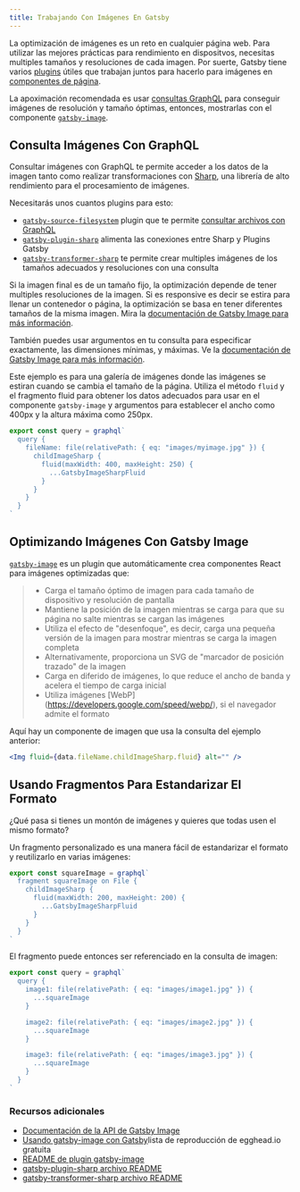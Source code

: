 ```yaml
---
title: Trabajando Con Imágenes En Gatsby
---
```


La optimización de imágenes es un reto en cualquier página web. Para utilizar las mejores prácticas para rendimiento en dispositvos, necesitas multiples tamaños y resoluciones de cada imagen. Por suerte, Gatsby tiene varios [plugins](/docs/plugins/) útiles que trabajan juntos para hacerlo para imágenes en [componentes de página](/docs/building-with-components/#page-components).

La apoximación recomendada es usar [consultas GraphQL](/docs/querying-with-graphql/) para conseguir imágenes de resolución y tamaño óptimas, entonces, mostrarlas con el componente  [`gatsby-image`](/packages/gatsby-image/).

## Consulta Imágenes Con GraphQL

Consultar imágenes con GraphQL te permite acceder a los datos de la imagen tanto como realizar transformaciones con [Sharp](https://github.com/lovell/sharp), una librería de alto rendimiento para el procesamiento de imágenes.

Necesitarás unos cuantos plugins para esto:

- [`gatsby-source-filesystem`](/packages/gatsby-source-filesystem/) plugin que te permite [consultar archivos con GraphQL](/docs/querying-with-graphql/#images)
- [`gatsby-plugin-sharp`](/packages/gatsby-plugin-sharp) alimenta las conexiones entre Sharp y Plugins Gatsby 
- [`gatsby-transformer-sharp`](/packages/gatsby-transformer-sharp/) te permite crear multiples imágenes de los tamaños adecuados y resoluciones con una consulta

Si la imagen final es de un tamaño fijo, la optimización depende de tener multiples resoluciones de la imagen.  Si es responsive es decir se estira para llenar un contenedor o página, la optimización se basa en tener diferentes tamaños de la misma imagen. Mira la [documentación de Gatsby Image para más información](/packages/gatsby-image/#two-types-of-responsive-images).

También puedes usar argumentos en tu consulta para especificar exactamente, las dimensiones mínimas, y máximas. Ve la [documentación de Gatsby Image para más información](/packages/gatsby-image/#two-types-of-responsive-images).

Este ejemplo es para una galería de imágenes donde las imágenes se estiran cuando se cambia el tamaño de la página. Utiliza el método `fluid` y el fragmento fluid para obtener los datos adecuados para usar en el componente `gatsby-image` y argumentos para establecer el ancho como 400px y la altura máxima como 250px.

```js
export const query = graphql`
  query {
    fileName: file(relativePath: { eq: "images/myimage.jpg" }) {
      childImageSharp {
        fluid(maxWidth: 400, maxHeight: 250) {
          ...GatsbyImageSharpFluid
        }
      }
    }
  }
`
```

## Optimizando Imágenes Con Gatsby Image

[`gatsby-image`](/packages/gatsby-image/) es un plugin que automáticamente crea componentes React para imágenes optimizadas que:

> - Carga el tamaño óptimo de imagen para cada tamaño de dispositivo y resolución de pantalla
> - Mantiene la posición de la imagen mientras se carga para que su página no salte mientras se cargan las imágenes
> - Utiliza el efecto de "desenfoque", es decir, carga una pequeña versión de la imagen para mostrar mientras se carga la imagen completa
> - Alternativamente, proporciona un SVG de "marcador de posición trazado" de la imagen
> - Carga en diferido de imágenes, lo que reduce el ancho de banda y acelera el tiempo de carga inicial
> - Utiliza imágenes [WebP] (https://developers.google.com/speed/webp/), si el navegador admite el formato

Aquí hay un componente de imagen que usa la consulta del ejemplo anterior:

```jsx
<Img fluid={data.fileName.childImageSharp.fluid} alt="" />
```

## Usando Fragmentos Para Estandarizar El Formato

¿Qué pasa si tienes un montón de imágenes y quieres que todas usen el mismo formato?

Un fragmento personalizado es una manera fácil de estandarizar el formato y reutilizarlo en varias imágenes:

```js
export const squareImage = graphql`
  fragment squareImage on File {
    childImageSharp {
      fluid(maxWidth: 200, maxHeight: 200) {
        ...GatsbyImageSharpFluid
      }
    }
  }
`
```

El fragmento puede entonces ser referenciado en la consulta de imagen:

```js
export const query = graphql`
  query {
    image1: file(relativePath: { eq: "images/image1.jpg" }) {
      ...squareImage
    }

    image2: file(relativePath: { eq: "images/image2.jpg" }) {
      ...squareImage
    }

    image3: file(relativePath: { eq: "images/image3.jpg" }) {
      ...squareImage
    }
  }
`
```

### Recursos adicionales

- [Documentación de la API de Gatsby Image ](/docs/gatsby-image/)
- [Usando gatsby-image con Gatsby](https://egghead.io/playlists/using-gatsby-image-with-gatsby-ea85129e)lista de reproducción de egghead.io gratuita
- [README de plugin gatsby-image](/packages/gatsby-image/)
- [gatsby-plugin-sharp archivo README](/packages/gatsby-plugin-sharp/)
- [gatsby-transformer-sharp archivo README](/packages/gatsby-transformer-sharp/)
